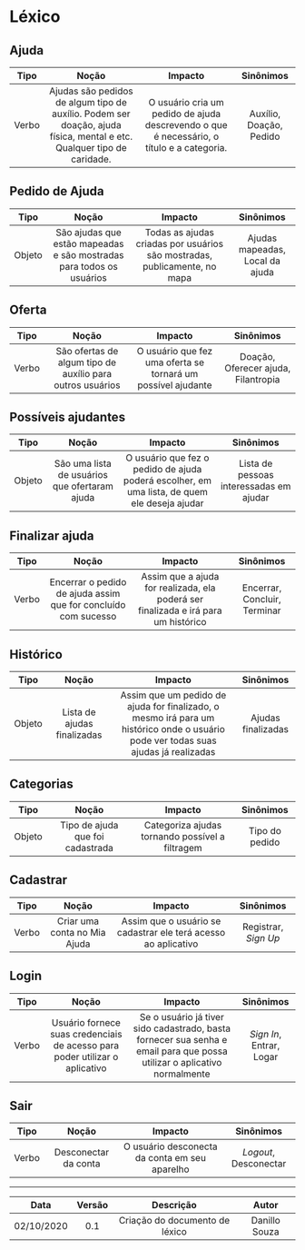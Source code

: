 # Léxico
 
## Ajuda
 
|Tipo|Noção|Impacto|Sinônimos|
|:-:|:-:|:-:|:-:|
|Verbo|Ajudas são pedidos de algum tipo de auxílio. Podem ser doação, ajuda física, mental e etc. Qualquer tipo de caridade.|O usuário cria um pedido de ajuda descrevendo o que é necessário, o título e a categoria. |Auxílio, Doação, Pedido
 
## Pedido de Ajuda
 
|Tipo|Noção|Impacto|Sinônimos|
|:-:|:-:|:-:|:-:|
|Objeto|São ajudas que estão mapeadas e são mostradas para todos os usuários|Todas as ajudas criadas por usuários são mostradas, publicamente, no mapa|Ajudas mapeadas, Local da ajuda|
 
## Oferta
 
|Tipo|Noção|Impacto|Sinônimos|
|:-:|:-:|:-:|:-:|
|Verbo|São ofertas de algum tipo de auxílio para outros usuários|O usuário que fez uma oferta se tornará um possível ajudante|Doação, Oferecer ajuda, Filantropia
 
## Possíveis ajudantes
 
|Tipo|Noção|Impacto|Sinônimos|
|:-:|:-:|:-:|:-:|
|Objeto|São uma lista de usuários que ofertaram ajuda|O usuário que fez o pedido de ajuda poderá escolher, em uma lista, de quem ele deseja ajudar| Lista de pessoas interessadas em ajudar
 
## Finalizar ajuda
 
|Tipo|Noção|Impacto|Sinônimos|
|:-:|:-:|:-:|:-:|
|Verbo|Encerrar o pedido de ajuda assim que for concluído com sucesso|Assim que a ajuda for realizada, ela poderá ser finalizada e irá para um histórico| Encerrar, Concluir, Terminar
 
## Histórico
 
|Tipo|Noção|Impacto|Sinônimos|
|:-:|:-:|:-:|:-:|
|Objeto|Lista de ajudas finalizadas|Assim que um pedido de ajuda for finalizado, o mesmo irá para um histórico onde o usuário pode ver todas suas ajudas já realizadas|Ajudas finalizadas|
 
 
## Categorias
 
|Tipo|Noção|Impacto|Sinônimos|
|:-:|:-:|:-:|:-:|
|Objeto|Tipo de ajuda que foi cadastrada|Categoriza ajudas tornando possível a filtragem|Tipo do pedido
 
## Cadastrar
 
|Tipo|Noção|Impacto|Sinônimos|
|:-:|:-:|:-:|:-:|
|Verbo|Criar uma conta no Mia Ajuda|Assim que o usuário se cadastrar ele terá acesso ao aplicativo|Registrar, *Sign Up*|
 
## Login
 
|Tipo|Noção|Impacto|Sinônimos|
|:-:|:-:|:-:|:-:|
|Verbo|Usuário fornece suas credenciais de acesso para poder utilizar o aplicativo|Se o usuário já tiver sido cadastrado, basta fornecer sua senha e email para que possa utilizar o aplicativo normalmente| *Sign In*, Entrar, Logar
 
## Sair
 
|Tipo|Noção|Impacto|Sinônimos|
|:-:|:-:|:-:|:-:|
|Verbo|Desconectar da conta|O usuário desconecta da conta em seu aparelho|*Logout*, Desconectar


---
|Data|Versão|Descrição|Autor|
|:-:|:-:|:-:|:-:|
|02/10/2020|0.1|Criação do documento de léxico|Danillo Souza|